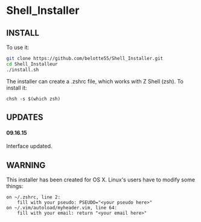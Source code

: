 # Shell_Installer

## INSTALL
To use it:
```sh
git clone https://github.com/belotte55/Shell_Installer.git
cd Shell_Installeur
./install.sh
```
The installer can create a .zshrc file, which works with Z Shell (zsh).
To install it:
```
chsh -s $(which zsh)
```
## UPDATES
#### 09.16.15
Interface updated.
## WARNING
This installer has been created for OS X. Linux's users have to modify some things:
```
on ~/.zshrc, line 2:
	fill with your pseudo: PSEUDO="<your pseudo here>"
on ~/.vim/autoload/myheader.vim, line 64:
	fill with your email: return "<your email here>"
```
